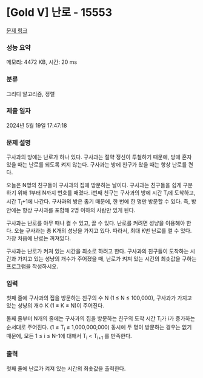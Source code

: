 # [Gold V] 난로 - 15553 

[문제 링크](https://www.acmicpc.net/problem/15553) 

### 성능 요약

메모리: 4472 KB, 시간: 20 ms

### 분류

그리디 알고리즘, 정렬

### 제출 일자

2024년 5월 19일 17:47:18

### 문제 설명

<p>구사과의 방에는 난로가 하나 있다. 구사과는 절약 정신이 투철하기 때문에, 방에 혼자 있을 때는 난로를 되도록 켜지 않는다. 구사과는 방에 친구가 왔을 때는 항상 난로를 켠다.</p>

<p>오늘은 N명의 친구들이 구사과의 집에 방문하는 날이다. 구사과는 친구들을 쉽게 구분하기 위해 1부터 N까지 번호를 매겼다. i번째 친구는 구사과의 방에 시간 T<sub>i</sub>에 도착하고, 시간 T<sub>i</sub>+1에 나간다. 구사과의 방은 좁기 때문에, 한 번에 한 명만 방문할 수 있다. 즉, 방안에는 항상 구사과를 포함해 2명 이하의 사람만 있게 된다.</p>

<p>구사과는 난로를 아무 때나 켤 수 있고, 끌 수 있다. 난로를 켜려면 성냥을 이용해야 한다. 오늘 구사과는 총 K개의 성냥을 가지고 있다. 따라서, 최대 K번 난로를 켤 수 있다. 가장 처음에 난로는 꺼져있다.</p>

<p>구사과는 난로가 켜져 있는 시간을 최소로 하려고 한다. 구사과의 친구들이 도착하는 시간과 가지고 있는 성냥의 개수가 주어졌을 때, 난로가 켜져 있는 시간의 최솟값을 구하는 프로그램을 작성하시오.</p>

### 입력 

 <p>첫째 줄에 구사과의 집을 방문하는 친구의 수 N (1 ≤ N ≤ 100,000), 구사과가 가지고 있는 성냥의 개수 K (1 ≤ K ≤ N)이 주어진다.</p>

<p>둘째 줄부터 N개의 줄에는 구사과의 집을 방문하는 친구의 도착 시간 T<sub>i</sub>가 i가 증가하는 순서대로 주어진다. (1 ≤ T<sub>i</sub> ≤ 1,000,000,000) 동시에 두 명이 방문하는 경우는 없기 때문에, 모든 1 ≤ i ≤ N-1에 대해서 T<sub>i</sub> < T<sub>i+1</sub> 를 만족한다.</p>

### 출력 

 <p>첫째 줄에 난로가 켜져 있는 시간의 최솟값을 출력한다.</p>


